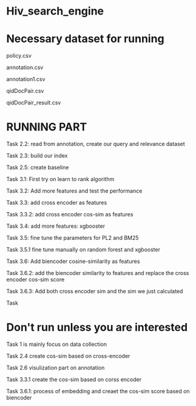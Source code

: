 # Hiv_search_engine

# Necessary dataset for running
policy.csv

annotation.csv

annotation1.csv

qidDocPair.csv

qidDocPair_result.csv

# RUNNING PART
Task 2.2: read from annotation, create our query and relevance dataset

Task 2.3: build our index

Task 2.5: create baseline

Task 3.1: First try on learn to rank algorithm

Task 3.2: Add more features and test the performance

Task 3.3: add cross encoder as features

Task 3.3.2: add cross encoder cos-sim as features

Task 3.4: add more features: xgbooster

Task 3.5: fine tune the parameters for PL2 and BM25

Task 3.5.1 fine tune manually on random forest and xgbooster

Task 3.6: Add biencoder cosine-similarity as features

Task 3.6.2: add the biencoder similarity to features and replace the cross encoder cos-sim score

Task 3.6.3: Add both cross encoder sim and the sim we just calculated

Task 
# Don't run unless you are interested
Task 1 is mainly focus on data collection

Task 2.4 create cos-sim based on cross-encoder

Task 2.6 visulization part on annotation

Task 3.3.1 create the cos-sim based on corss encoder

Task 3.6.1: process of embedding and creaet the cos-sim score based on biencoder


